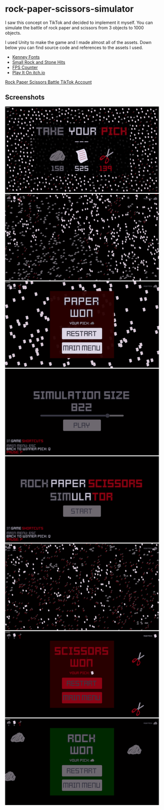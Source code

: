 # rock-paper-scissors-simulator
I saw this concept on TikTok and decided to implement it myself. You can simulate the battle of rock paper and scissors from 3 objects to 1000 objects.

I used Unity to make the game and I made almost all of the assets. Down below you can find source code and references to the assets I used.

*   [Kenney Fonts](https://www.kenney.nl/assets/kenney-fonts)
*   [Small Rock and Stone Hits](https://freesound.org/people/lolamadeus/sounds/179365/)
*   [FPS Counter](https://sharpcoderblog.com/blog/unity-fps-counter)
*   [Play It On itch.io](https://rock0n.itch.io/rock-paper-scissors-simulator)


[Rock Paper Scissors Battle TikTok Account](https://www.tiktok.com/@rockpaperscissorsbattle?_t=8YN2M8vT3if&_r=1)

## Screenshots
![Take Your Pick](/Screenshots/take%20your%20pick.png)
![Battle](/Screenshots/battle1.png)
![Lose 2](/Screenshots/lose2.png)
![Simulation Size](/Screenshots/sim%20size.png)
![Title Scene](/Screenshots/title%20scene.png)
![Battle](/Screenshots/battle2.png)
![Lose](/Screenshots/lose.png)
![Win](/Screenshots/win.png)
